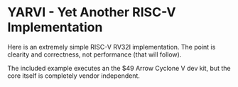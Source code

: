 # YARVI - Yet Another RISC-V Implementation #

Here is an extremely simple RISC-V RV32I implementation.  The point is
clearity and correctness, not performance (that will follow).

The included example executes an the $49 Arrow Cyclone V dev kit, but
the core itself is completely vendor independent.
